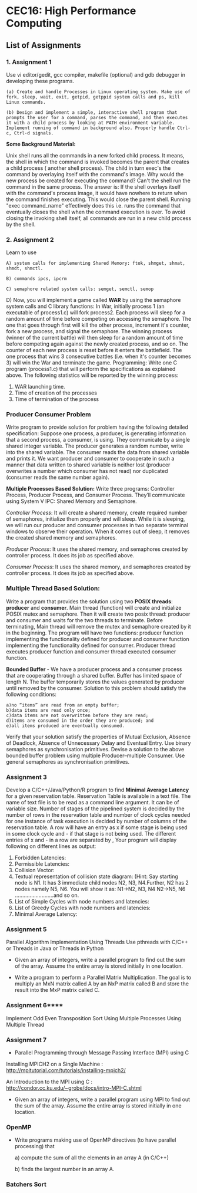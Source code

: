 # CEC16: High Performance Computing

## List of Assignments 

### 1. **Assignment 1**

Use vi editor/gedit, gcc compiler, makefile (optional) and gdb debugger in developing these programs.

    (a) Create and handle Processes in Linux operating system. Make use of fork, sleep, wait, exit, getpid, getppid system calls and ps, kill Linux commands. 
   
    (b) Design and implement a simple, interactive shell program that prompts the user for a command, parses the command, and then executes it with a child process by looking at PATH environment variable.  Implement running of command in background also. Properly handle Ctrl-c, Ctrl-d signals.

**Some Background Material:**

Unix shell runs all the commands in a new forked child process. It means, the shell in which the command is invoked becomes the parent that creates a child process ( another shell process). The child in turn exec's the command by overlaying itself with the command's image. 
Why would the new process be created for executing the command? Can't the shell run the command in the same process. The answer is: If the shell overlays itself with the command's process image, it would have nowhere to return when the command finishes executing. This would close the parent shell. Running "exec command_name" effectively does this i.e. runs the command that eventually closes the shell when the command execution is over. To avoid closing the invoking shell itself, all commands are run in a new child process by the shell.

### 2. **Assignment 2**

Learn to use

    A) system calls for implementing Shared Memory: ftok, shmget, shmat, shmdt, shmctl.

    B) commands ipcs, ipcrm

    C) semaphore related system calls: semget, semctl, semop

D) Now, you will implement a game called **WAR** by using the semaphore system calls and C library functions: In War, initially process 1 (an executable of process1.c) will fork process2. Each process will sleep for a random amount of time before competing on accessing the semaphore. The one that goes through first will kill the other process, increment it's counter, fork a new process, and signal the semaphore.
The winning process (winner of the current battle) will then sleep for a random amount of time before competing again against the newly created process, and so on. The counter of each new process is reset before it enters the battlefield. The one process that wins 3 consecutive battles (i.e. when it's counter becomes 3) will win the War and terminate the game.
Programming: Write one C program (process1.c) that will perform the specifications as explained above. The following statistics will be reported by the winning process:
1. WAR launching time.
2. Time of creation of the processes
3. Time of termination of the process

### **Producer Consumer Problem**
 Write program to provide solution for problem having the following detailed specification: Suppose one process, a producer, is generating information that a second process, a consumer, is using. They communicate by a single shared integer variable. The producer generates a random number, write into the shared variable. The consumer reads the data from shared variable and prints it. We want producer and consumer to cooperate in such a manner that data written to shared variable is neither lost (producer overwrites a number which consumer has not read) nor duplicated (consumer reads the same number again).
 
**Multiple Processes Based Solution:** 
Write three programs: Controller Process, Producer Process, and Consumer Process. They’ll communicate using System V IPC: Shared Memory and Semaphore.

_Controller Process_: It will create a shared memory, create required number of semaphores, initialize them properly and will sleep. While it is sleeping, we will run our producer and consumer processes in two separate terminal windows to observe their operation. When it comes out of sleep, it removes the created shared memory and semaphores.

_Producer Process_: It uses the shared memory, and semaphores created by controller process. It does its job as specified above.

_Consumer Process_: It uses the shared memory, and semaphores created by controller process. It does its job as specified above.

### **Multiple Thread Based Solution:**
Write a program that provides the solution using two **POSIX threads**: **producer** and **consumer**. Main thread (function) will create and initialize POSIX mutex and semaphore. Then it will create two posix thread: producer and consumer and waits for the two threads to terminate. Before terminating, Main thread will remove the mutex and semaphore created by it in the beginning. The program will have two functions: producer function implementing the functionality defined for producer and consumer function implementing the functionality defined for consumer. Producer thread executes producer function and consumer thread executed consumer function.

**Bounded Buffer** - We have a producer process and a consumer process that are cooperating through a shared buffer. Buffer has limited space of length N. The buffer temporarily stores the values generated by producer until removed by the consumer. Solution to this problem should satisfy the following conditions:

    a)no “items” are read from an empty buffer;
    b)data items are read only once;
    c)data items are not overwritten before they are read;
    d)items are consumed in the order they are produced; and
    e)all items produced are eventually consumed.
Verify that your solution satisfy the properties of Mutual Exclusion, Absence of Deadlock, Absence of Unnecessary Delay and Eventual Entry. Use binary semaphores as synchronisation primitives.
Devise a solution to the above bounded buffer problem using multiple Producer–multiple Consumer. Use general semaphores as synchronisation primitives.

### **Assignment 3**

Develop a C/C++/Java/Python/R program to find **Minimal Average Latency** for a given reservation table. Reservation Table is available in a text file. The name of text file is to be read as a command line argument. It can be of variable size. Number of stages of the pipelined system is decided by the number of rows in the reservation table and number of clock cycles needed for one instance of task execution is decided by number of columns of the reservation table. A row will have an entry as x if some stage is being used in some clock cycle and - if that stage is not being used. The different entries of x and - in a row are separated by , 
Your program will display following on different lines as output:
1) Forbidden Latencies:
2) Permissible Latencies:
3) Collision Vector:
4) Textual representation of collision state diagram: (Hint: Say starting node is N1. It has 3 immediate child nodes N2, N3, N4.Further, N2 has 2 nodes namely N5, N6. You will show it as: 
 N1->N2, N3, N4
 N2->N5, N6 ..........................and so on.
5) List of Simple Cycles with node numbers and latencies:
6) List of Greedy Cycles with node numbers and latencies:
7) Minimal Average Latency: 

### **Assignment 5**
Parallel Algorithm Implementation Using Threads
Use pthreads with C/C++  or Threads in Java or Threads in Python

* Given an array of integers, write a parallel program to find out the sum of the array. Assume the entire array is stored initially in one location.

* Write a program to perform a Parallel Matrix Multiplication. The goal is to multiply an MxN matrix called A by an NxP matrix called B and store the result into the MxP matrix called C. 

### Assignment 6****

Implement Odd Even Transposition Sort 
Using Multiple Processes
Using Multiple Thread 


### **Assignment 7**
* Parallel Programming through Message Passing Interface (MPI) using C

Installing MPICH2 on a Single Machine : http://mpitutorial.com/tutorials/installing-mpich2/ 
 
An Introduction to the MPI using C : http://condor.cc.ku.edu/~grobe/docs/intro-MPI-C.shtml

* Given an array of integers, write a parallel program using MPI to find out the sum of the array. Assume the entire array is stored initially in one location.


### OpenMP

* Write programs making use of OpenMP directives (to have parallel processing) that

    a) compute the sum of all the elements in an array A (in C/C++)

    b) finds the largest number in an array A. 



### **Batchers Sort**

